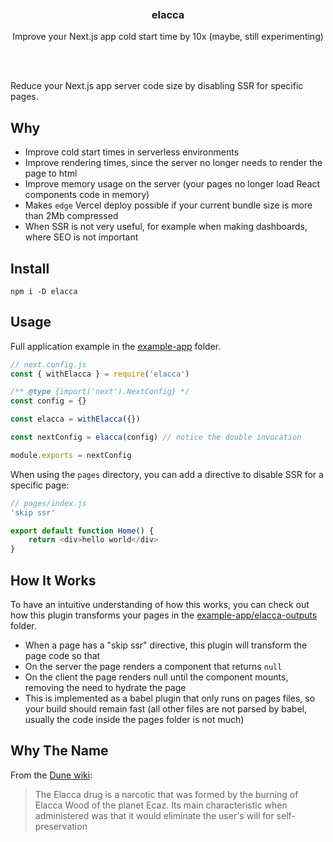 <div align='center'>
    <br/>
    <br/>
    <br/>
    <h3>elacca</h3>
    <p>Improve your Next.js app cold start time by 10x (maybe, still experimenting)</p>
    <br/>
    <br/>
</div>

Reduce your Next.js app server code size by disabling SSR for specific pages.

## Why

-   Improve cold start times in serverless environments
-   Improve rendering times, since the server no longer needs to render the page to html
-   Improve memory usage on the server (your pages no longer load React components code in memory)
-   Makes `edge` Vercel deploy possible if your current bundle size is more than 2Mb compressed
-   When SSR is not very useful, for example when making dashboards, where SEO is not important

## Install

```
npm i -D elacca
```

## Usage

Full application example in the [example-app](./example-app) folder.

```js
// next.config.js
const { withElacca } = require('elacca')

/** @type {import('next').NextConfig} */
const config = {}

const elacca = withElacca({})

const nextConfig = elacca(config) // notice the double invocation

module.exports = nextConfig
```

When using the `pages` directory, you can add a directive to disable SSR for a specific page:

```js
// pages/index.js
'skip ssr'

export default function Home() {
    return <div>hello world</div>
}
```

## How It Works

To have an intuitive understanding of how this works, you can check out how this plugin transforms your pages in the [example-app/elacca-outputs](./example-app/elacca-outputs) folder.

-   When a page has a "skip ssr" directive, this plugin will transform the page code so that
-   On the server the page renders a component that returns `null`
-   On the client the page renders null until the component mounts, removing the need to hydrate the page
-   This is implemented as a babel plugin that only runs on pages files, so your build should remain fast (all other files are not parsed by babel, usually the code inside the pages folder is not much)

## Why The Name

From the [Dune wiki](https://dune.fandom.com/wiki/Elacca_drug):

> The Elacca drug is a narcotic that was formed by the burning of Elacca Wood of the planet Ecaz. Its main characteristic when administered was that it would eliminate the user's will for self-preservation

